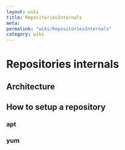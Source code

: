 ```yaml
---
layout: wiki
title: RepositoriesInternals
meta: 
permalink: "wiki/RepositoriesInternals"
category: wiki
---
```

<!-- Name: RepositoriesInternals -->
<!-- Version: 1 -->
<!-- Author: jparpail -->

# Repositories internals

## Architecture

## How to setup a repository

### apt

### yum
